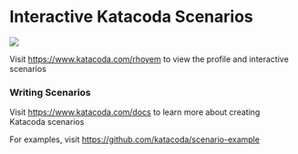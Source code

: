 # Interactive Katacoda Scenarios

[![](http://shields.katacoda.com/katacoda/rhoyem/count.svg)](https://www.katacoda.com/rhoyem "Get your profile on Katacoda.com")

Visit https://www.katacoda.com/rhoyem to view the profile and interactive scenarios

### Writing Scenarios
Visit https://www.katacoda.com/docs to learn more about creating Katacoda scenarios

For examples, visit https://github.com/katacoda/scenario-example

